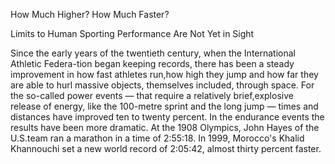 How Much Higher? How Much Faster?

Limits to Human Sporting Performance Are Not Yet in Sight

Since the early years of the twentieth century, when the International Athletic Federa-tion began keeping records, there has been a steady improvement in how fast athletes run,how high they jump and how far they are able to hurl massive objects, themselves included, through space. For the so-called power events — that require a relatively brief,explosive release of energy, like the 100-metre sprint and the long jump — times and ​distances have improved ten to twenty percent. In the endurance events the results have ​been more dramatic. At the 1908 Olympics, John Hayes of the U.S.team ran a marathon​ in a time of 2:55:18. In 1999, Morocco's Khalid Khannouchi set a new world record of 2:05:42, almost thirty percent faster.

